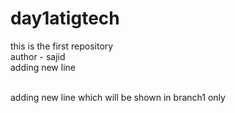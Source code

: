 # day1atigtech
this is the first repository 
<br>
author - sajid 
<br>
adding new line

<br>
adding new line which will be shown in branch1 only